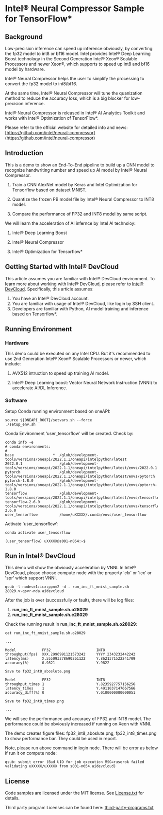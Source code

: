 # Intel® Neural Compressor Sample for TensorFlow*


## Background
Low-precision inference can speed up inference obviously, by converting the fp32 model to int8 or bf16 model. Intel provides Intel® Deep Learning Boost technology in the Second Generation Intel® Xeon® Scalable Processors and newer Xeon®, which supports to speed up int8 and bf16 model by hardware.

Intel® Neural Compressor helps the user to simplify the processing to convert the fp32 model to int8/bf16.

At the same time, Intel® Neural Compressor will tune the quanization method to reduce the accuracy loss, which is a big blocker for low-precision inference.

Intel® Neural Compressor is released in Intel® AI Analytics Toolkit and works with Intel® Optimization of TensorFlow*.

Please refer to the official website for detailed info and news: [https://github.com/intel/neural-compressor](https://github.com/intel/neural-compressor)

## Introduction
This is a demo to show an End-To-End pipeline to build up a CNN model to recognize handwriting number and speed up AI model by Intel® Neural Compressor.

1. Train a CNN AlexNet model by Keras and Intel Optimization for Tensorflow based on dataset MNIST.

2. Quantize the frozen PB model file by Intel® Neural Compressor to INT8 model.

3. Compare the performance of FP32 and INT8 model by same script.


We will learn the acceleration of AI infernce by Intel AI technoloy:

1. Intel® Deep Learning Boost

2. Intel® Neural Compressor

3. Intel® Optimization for Tensorflow*

## Getting Started with Intel® DevCloud
This article assumes you are familiar with Intel&reg; DevCloud environment. To learn more about working with Intel® DevCloud, please refer to [Intel® DevCloud](https://www.intel.com/content/www/us/en/developer/tools/devcloud/overview.html).
Specifically, this article assumes:

1. You have an Intel® DevCloud account.
2. You are familiar with usage of Intel® DevCloud, like login by SSH client..
3. Developers are familiar with Python, AI model training and inference based on Tensorflow*.

## Running Environment

### Hardware

This demo could be executed on any Intel CPU. But it's recommended to use 2nd Generation Intel® Xeon® Scalable Processors or newer, which include:

1. AVX512 intruction to speed up training AI model.

2. Intel® Deep Learning boost: Vector Neural Network Instruction (VNNI) to accelerate AI/DL Inference.

### Software

Setup Conda running environment based on oneAPI:

```
source ${ONEAPI_ROOT}/setvars.sh --force
./setup_env.sh
```

Conda Environment 'user_tensorflow' will be created. Check by:

```
conda info -e
# conda environments:
#
base                  *  /glob/development-tools/versions/oneapi/2022.1.1/oneapi/intelpython/latest
2022.0.1                 /glob/development-tools/versions/oneapi/2022.1.1/oneapi/intelpython/latest/envs/2022.0.1
pytorch                  /glob/development-tools/versions/oneapi/2022.1.1/oneapi/intelpython/latest/envs/pytorch
pytorch-1.8.0            /glob/development-tools/versions/oneapi/2022.1.1/oneapi/intelpython/latest/envs/pytorch-1.8.0
tensorflow               /glob/development-tools/versions/oneapi/2022.1.1/oneapi/intelpython/latest/envs/tensorflow
tensorflow-2.6.0         /glob/development-tools/versions/oneapi/2022.1.1/oneapi/intelpython/latest/envs/tensorflow-2.6.0
user_tensorflow          /home/uXXXXX/.conda/envs/user_tensorflow
```

Activate 'user_tensorflow':

```
conda activate user_tensorflow

(user_tensorflow) uXXXXX@s001-n054:~$ 

```



## Run in Intel® DevCloud

This demo will show the obviously acceleration by VNNI. In Intel® DevCloud, please choose compute node with the property 'clx' or 'icx' or 'spr' which support VNNI.

```
qsub -l nodes=1:icx:ppn=2 -d . run_inc_ft_mnist_sample.sh
28029.v-qsvr-nda.aidevcloud
```

After the job is over (successfully or fault), there will be log files: 

1. **run_inc_ft_mnist_sample.sh.o28029**
2. **run_inc_ft_mnist_sample.sh.e28029**

Check the running result in **run_inc_ft_mnist_sample.sh.o28029**:

```
cat run_inc_ft_mnist_sample.sh.o28029

...

Model            FP32                     INT8                    
throughput(fps)  XXX.2996991121573242     YYYY.2343232442242   
latency(ms)      X.555093278690261122     Y.8621371522241709      
accuracy(%)      0.9821                   Y.9822                  

Save to fp32_int8_aboslute.png

Model            FP32                     INT8                    
throughput_times 1                        Y.8235927757156256      
latency_times    1                        Y.4911037147667566      
accuracy_diff(%) 0                        Y.0100000000000051   

Save to fp32_int8_times.png

...

```

We will see the performance and accuracy of FP32 and INT8 model. The performance could be obviously increased if running on Xeon with VNNI.

The demo creates figure files: fp32_int8_aboslute.png, fp32_int8_times.png to show performance bar. They could be used in report.


Note, please run above command in login node. There will be error as below if run it on compute node:
```
qsub: submit error (Bad UID for job execution MSG=ruserok failed validating uXXXXX/uXXXXX from s001-n054.aidevcloud)
```


## License

Code samples are licensed under the MIT license. See
[License.txt](License.txt) for details.

Third party program Licenses can be found here: [third-party-programs.txt](third-party-programs.txt)





